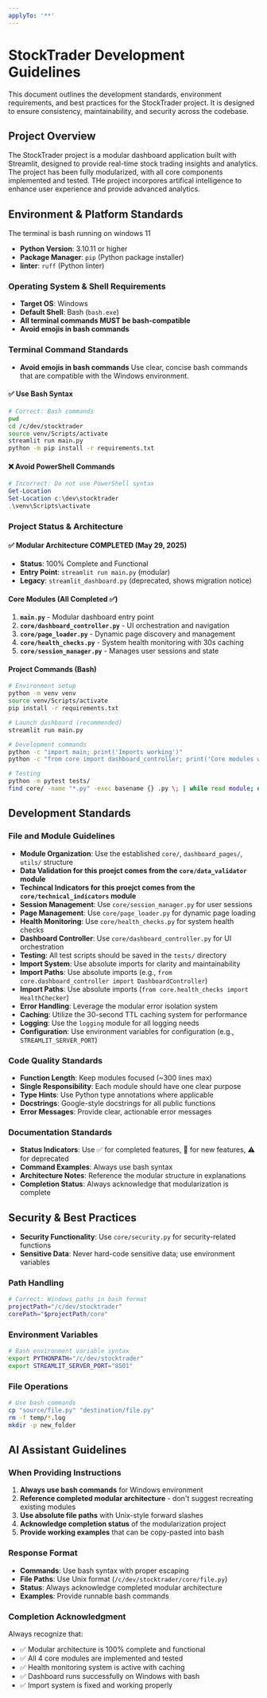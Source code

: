 ```yaml
---
applyTo: '**'
---
```

# StockTrader Development Guidelines
This document outlines the development standards, environment requirements, and best practices for the StockTrader project. It is designed to ensure consistency, maintainability, and security across the codebase.

## Project Overview
The StockTrader project is a modular dashboard application built with Streamlit, designed to provide real-time stock trading insights and analytics. The project has been fully modularized, with all core components implemented and tested.
THe project incorpores artifical intelligence to enhance user experience and provide advanced analytics.

## Environment & Platform Standards
The terminal is bash running on windows 11
- **Python Version**: 3.10.11 or higher
- **Package Manager**: `pip` (Python package installer)
- **linter**: `ruff` (Python linter)

### Operating System & Shell Requirements
- **Target OS**: Windows
- **Default Shell**: Bash (`bash.exe`)
- **All terminal commands MUST be bash-compatible**
- **Avoid emojis in bash commands**

### Terminal Command Standards
- **Avoid emojis in bash commands**
Use clear, concise bash commands that are compatible with the Windows environment.

#### ✅ Use Bash Syntax
```bash
# Correct: Bash commands
pwd
cd /c/dev/stocktrader
source venv/Scripts/activate
streamlit run main.py
python -m pip install -r requirements.txt
```

#### ❌ Avoid PowerShell Commands
```powershell
# Incorrect: Do not use PowerShell syntax
Get-Location
Set-Location c:\dev\stocktrader
.\venv\Scripts\activate
```

### Project Status & Architecture

#### ✅ Modular Architecture COMPLETED (May 29, 2025)
- **Status**: 100% Complete and Functional
- **Entry Point**: `streamlit run main.py` (modular)
- **Legacy**: `streamlit_dashboard.py` (deprecated, shows migration notice)

#### Core Modules (All Completed ✅)
1. **`main.py`** - Modular dashboard entry point
2. **`core/dashboard_controller.py`** - UI orchestration and navigation  
3. **`core/page_loader.py`** - Dynamic page discovery and management
4. **`core/health_checks.py`** - System health monitoring with 30s caching
5. **`core/session_manager.py`** - Manages user sessions and state

#### Project Commands (Bash)
```bash
# Environment setup
python -m venv venv
source venv/Scripts/activate
pip install -r requirements.txt

# Launch dashboard (recommended)
streamlit run main.py

# Development commands
python -c "import main; print('Imports working')"
python -c "from core import dashboard_controller; print('Core modules working')"

# Testing
python -m pytest tests/
find core/ -name "*.py" -exec basename {} .py \; | while read module; do python -c "import core.$module; print('$module.py imported successfully')"; done
```

## Development Standards

### File and Module Guidelines
- **Module Organization**: Use the established `core/`, `dashboard_pages/`, `utils/` structure
- **Data Validation for this proejct comes from the `core/data_validator` module**
- **Techincal Indicators for this proejct comes from the `core/technical_indicators` module**
- **Session Management**: Use `core/session_manager.py` for user sessions
- **Page Management**: Use `core/page_loader.py` for dynamic page loading
- **Health Monitoring**: Use `core/health_checks.py` for system health checks
- **Dashboard Controller**: Use `core/dashboard_controller.py` for UI orchestration
- **Testing**: All test scripts should be saved in the `tests/` directory
- **Import System**: Use absolute imports for clarity and maintainability
- **Import Paths**: Use absolute imports (e.g., `from core.dashboard_controller import DashboardController`)
- **Import Paths**: Use absolute imports (`from core.health_checks import HealthChecker`)
- **Error Handling**: Leverage the modular error isolation system
- **Caching**: Utilize the 30-second TTL caching system for performance
- **Logging**: Use the `logging` module for all logging needs
- **Configuration**: Use environment variables for configuration (e.g., `STREAMLIT_SERVER_PORT`)

### Code Quality Standards
- **Function Length**: Keep modules focused (~300 lines max)
- **Single Responsibility**: Each module should have one clear purpose
- **Type Hints**: Use Python type annotations where applicable
- **Docstrings**: Google-style docstrings for all public functions
- **Error Messages**: Provide clear, actionable error messages

### Documentation Standards
- **Status Indicators**: Use ✅ for completed features, 🚀 for new features, ⚠️ for deprecated
- **Command Examples**: Always use bash syntax
- **Architecture Notes**: Reference the modular structure in explanations
- **Completion Status**: Always acknowledge that modularization is complete

## Security & Best Practices
- **Security Functionality**: Use `core/security.py` for security-related functions
- **Sensitive Data**: Never hard-code sensitive data; use environment variables


### Path Handling
```bash
# Correct: Windows paths in bash format
projectPath="/c/dev/stocktrader"
corePath="$projectPath/core"
```

### Environment Variables
```bash
# Bash environment variable syntax
export PYTHONPATH="/c/dev/stocktrader"
export STREAMLIT_SERVER_PORT="8501"
```

### File Operations
```bash
# Use bash commands
cp "source/file.py" "destination/file.py"
rm -f temp/*.log
mkdir -p new_folder
```

## AI Assistant Guidelines

### When Providing Instructions
1. **Always use bash commands** for Windows environment
2. **Reference completed modular architecture** - don't suggest recreating existing modules
3. **Use absolute file paths** with Unix-style forward slashes
4. **Acknowledge completion status** of the modularization project
5. **Provide working examples** that can be copy-pasted into bash

### Response Format
- **Commands**: Use bash syntax with proper escaping
- **File Paths**: Use Unix format (`/c/dev/stocktrader/core/file.py`)
- **Status**: Always acknowledge completed modular architecture
- **Examples**: Provide runnable bash commands

### Completion Acknowledgment
Always recognize that:
- ✅ Modular architecture is 100% complete and functional
- ✅ All 4 core modules are implemented and tested
- ✅ Health monitoring system is active with caching
- ✅ Dashboard runs successfully on Windows with bash
- ✅ Import system is fixed and working properly